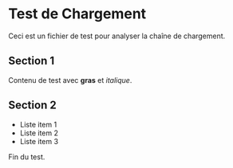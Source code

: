 # Test de Chargement

Ceci est un fichier de test pour analyser la chaîne de chargement.

## Section 1

Contenu de test avec **gras** et *italique*.

## Section 2

- Liste item 1
- Liste item 2
- Liste item 3

Fin du test.
